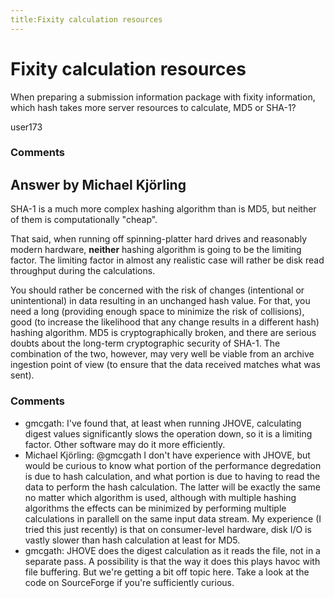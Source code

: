 ```yaml
---
title:Fixity calculation resources
---
```

Fixity calculation resources
=====================
When preparing a submission information package with fixity information,
which hash takes more server resources to calculate, MD5 or SHA-1?

user173

### Comments ###


Answer by Michael Kjörling
----------------
SHA-1 is a much more complex hashing algorithm than is MD5, but neither
of them is computationally "cheap".

That said, when running off spinning-platter hard drives and reasonably
modern hardware, **neither** hashing algorithm is going to be the
limiting factor. The limiting factor in almost any realistic case will
rather be disk read throughput during the calculations.

You should rather be concerned with the risk of changes (intentional or
unintentional) in data resulting in an unchanged hash value. For that,
you need a long (providing enough space to minimize the risk of
collisions), good (to increase the likelihood that any change results in
a different hash) hashing algorithm. MD5 is cryptographically broken,
and there are serious doubts about the long-term cryptographic security
of SHA-1. The combination of the two, however, may very well be viable
from an archive ingestion point of view (to ensure that the data
received matches what was sent).

### Comments ###
* gmcgath: I've found that, at least when running JHOVE, calculating digest values
significantly slows the operation down, so it is a limiting factor.
Other software may do it more efficiently.
* Michael Kjörling: @gmcgath I don't have experience with JHOVE, but would be curious to
know what portion of the performance degredation is due to hash
calculation, and what portion is due to having to read the data to
perform the hash calculation. The latter will be exactly the same no
matter which algorithm is used, although with multiple hashing
algorithms the effects can be minimized by performing multiple
calculations in parallell on the same input data stream. My experience
(I tried this just recently) is that on consumer-level hardware, disk
I/O is vastly slower than hash calculation at least for MD5.
* gmcgath: JHOVE does the digest calculation as it reads the file, not in a
separate pass. A possibility is that the way it does this plays havoc
with file buffering. But we're getting a bit off topic here. Take a look
at the code on SourceForge if you're sufficiently curious.

